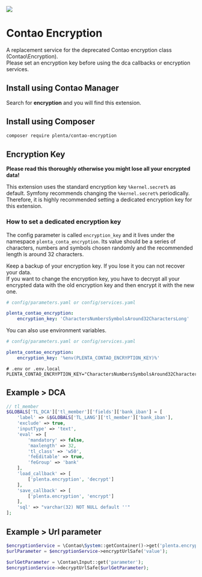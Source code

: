 ![](https://github.com/Plenta/contao-encryption/workflows/PHP%20Unit%20and%20Security%20Check/badge.svg)

# Contao Encryption

A replacement service for the deprecated Contao encryption class (Contao\Encryption).  
Please set an encryption key before using the dca callbacks or encryption services.

## Install using Contao Manager

Search for **encryption** and you will find this extension.

## Install using Composer

```bash
composer require plenta/contao-encryption
```

## Encryption Key
**Please read this thoroughly otherwise you might lose all your encrypted data!**

This extension uses the standard encryption key `%kernel.secret%` as default. Symfony recommends changing the `%kernel.secret%` periodically. Therefore, it is highly recommended setting a dedicated encryption key for this extension.

### How to set a dedicated encryption key
The config parameter is called `encryption_key` and it lives under the namespace `plenta_conta_encryption`.
Its value should be a series of characters, numbers and symbols chosen randomly and the recommended length is around 32 characters.

Keep a backup of your encryption key. If you lose it you can not recover your data.  
If you want to change the encryption key, you have to decrypt all your encrypted data with the old encryption key and then encrypt it with the new one.

```yaml
# config/parameters.yaml or config/services.yaml

plenta_contao_encryption:
    encryption_key: 'CharactersNumbersSymbolsAround32CharactersLong'
```

You can also use environment variables.
```yaml
# config/parameters.yaml or config/services.yaml

plenta_contao_encryption:
    encryption_key: '%env(PLENTA_CONTAO_ENCRYPTION_KEY)%'
```

```dotenv
# .env or .env.local
PLENTA_CONTAO_ENCRYPTION_KEY="CharactersNumbersSymbolsAround32CharactersLong"
```

## Example > DCA
```php
// tl_member
$GLOBALS['TL_DCA']['tl_member']['fields']['bank_iban'] = [
    'label' => &$GLOBALS['TL_LANG']['tl_member']['bank_iban'],
    'exclude' => true,
    'inputType' => 'text',
    'eval' => [
        'mandatory' => false,
        'maxlength' => 32,
        'tl_class' => 'w50',
        'feEditable' => true,
        'feGroup' => 'bank'
    ],
    'load_callback' => [
        ['plenta.encryption', 'decrypt']
    ],
    'save_callback' => [
        ['plenta.encryption', 'encrypt']
    ],
    'sql' => "varchar(32) NOT NULL default ''"
];
```

## Example > Url parameter

```php
$encryptionService = \Contao\System::getContainer()->get('plenta.encryption');
$urlParameter = $encryptionService->encryptUrlSafe('value');

$urlGetParameter = \Contao\Input::get('parameter');
$encryptionService->decryptUrlSafe($urlGetParameter);
```
